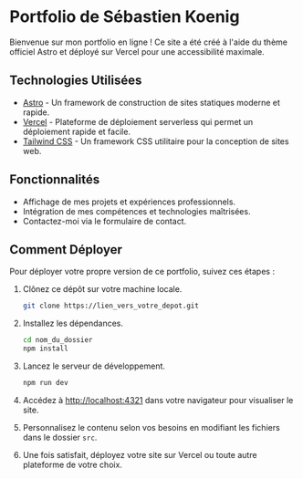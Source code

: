 # Portfolio de Sébastien Koenig

Bienvenue sur mon portfolio en ligne ! Ce site a été créé à l'aide du thème officiel Astro et déployé sur Vercel pour une accessibilité maximale.

## Technologies Utilisées

- [Astro](https://astro.build/) - Un framework de construction de sites statiques moderne et rapide.
- [Vercel](https://vercel.com/) - Plateforme de déploiement serverless qui permet un déploiement rapide et facile.
- [Tailwind CSS](https://tailwindcss.com/) - Un framework CSS utilitaire pour la conception de sites web.

## Fonctionnalités

- Affichage de mes projets et expériences professionnels.
- Intégration de mes compétences et technologies maîtrisées.
- Contactez-moi via le formulaire de contact.


## Comment Déployer

Pour déployer votre propre version de ce portfolio, suivez ces étapes :

1. Clônez ce dépôt sur votre machine locale.
   ```bash
   git clone https://lien_vers_votre_depot.git
   ```

2. Installez les dépendances.
   ```bash
   cd nom_du_dossier
   npm install
   ```

3. Lancez le serveur de développement.
   ```bash
   npm run dev
   ```

4. Accédez à [http://localhost:4321](http://localhost:4321) dans votre navigateur pour visualiser le site.

5. Personnalisez le contenu selon vos besoins en modifiant les fichiers dans le dossier `src`.

6. Une fois satisfait, déployez votre site sur Vercel ou toute autre plateforme de votre choix.


